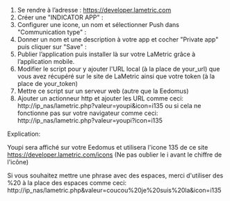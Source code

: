 
1. Se rendre à l’adresse : https://developer.lametric.com
2. Créer une "INDICATOR APP" :
3. Configurer une icone, un nom et sélectionner Push dans "Communication type" :
4. Donner un nom et une description à votre app et cocher "Private app" puis cliquer sur "Save" :
5. Publier l’application puis installer là sur votre LaMetric grâce à l’application mobile.
6. Modifier le script pour y ajouter l'URL local (à la place de your_url) que vous avez récupéré sur le site de LaMetric ainsi que votre token (à la place de your_token)
7. Mettre ce script sur un serveur web (autre que la Eedomus) 
8. Ajouter un actionneur http et ajouter les URL comme ceci: http://ip_nas/lametric.php?valeur=youpi&icon=i135 ou si cela ne fonctionne pas sur votre navigateur comme ceci:
http://ip_nas/lametric.php?valeur=youpi?icon=i135

Explication:

Youpi sera affiché sur votre Eedomus et utilisera l'icone 135 de ce site https://developer.lametric.com/icons (Ne pas oublier le i avant le chiffre de l'icône)

Si vous souhaitez mettre une phrase avec des espaces, merci d'utiliser des %20 à la place des espaces comme ceci: http://ip_nas/lametric.php&valeur=coucou%20je%20suis%20la&icon=i135
